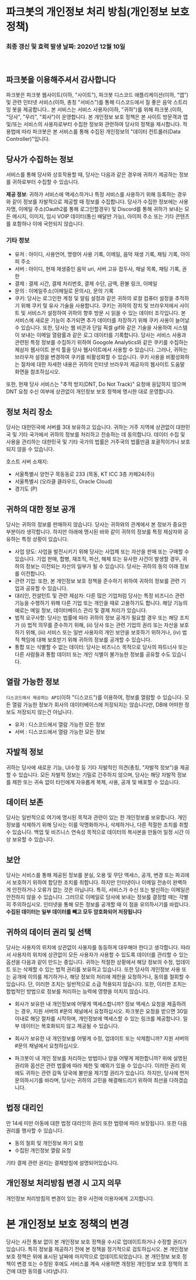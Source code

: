 # 파크봇의 개인정보 처리 방침(개인정보 보호 정책)
### 최종 갱신 및 효력 발생 날짜: 2020년 12월 10일
<br />

## 파크봇을 이용해주셔서 감사합니다

파크봇은 파크봇 웹사이트(이하, "사이트"), 파크봇 디스코드 애플리케이션(이하, "앱") 및 관련 인터넷 서비스(이하, 총칭 "서비스")를 통해 디스코드에서 질 좋은 음악 스트리밍 봇을 제공합니다.. 본 서비스는 서비스 사용자(이하, "귀하")를 위해 파크봇.(이하, "당사", "우리", "회사")이 운영합니다. 본 개인정보 보호 정책은 본 사이트 방문객과 앱 및/또는 서비스의 사용자로부터 수집한 정보와 관련하여 당사의 정책을 제시합니다. 적용법에 따라 파크봇은 본 서비스를 통해 수집된 개인정보의 "데이터 컨트롤러(Data Controller)"입니다.

## 당사가 수집하는 정보

서비스를 통해 당사와 상호작용할 때, 당사는 다음과 같은 경우에 귀하가 제공하는 정보를 귀하로부터 수집할 수 있습니다.

**제공 정보**: 귀하가 서비스에 액세스하거나 특정 서비스를 사용하기 위해 등록하는 경우와 같이 정보를 자발적으로 제공할 때 정보를 수집합니다. 당사가 수집한 정보에는 사용자명, 이메일 주소(Oauth2를 통해 로그인할경우) 및 Discord를 통해 귀하가 보내는 모든 메시지, 이미지, 임시 VOIP 데이터(통신 배달만 가능), 아이피 주소 또는 기타 콘텐츠를 포함하나 이에 국한되지 않습니다.

### 기타 정보

- 유저 : 아이디, 사용언어, 명령어 사용 기록, 이메일, 음악 재생 기록, 채팅 기록, 아이피 주소
- 서버 : 아이디, 현재 재생중인 음악 uri, 서버 고유 접두사, 채널 목록, 채팅 기록, 권한
- 결제 : 결제 시간, 결제 처리번호, 결제 수단, 금액, 환불 링크, 이메일
- 문의 : 이메일주소(이메일로 문의시), 문의 기록 
- 쿠키: 당사는 로그인한 계정 및 알림 설정과 같은 귀하의 로컬 컴퓨터 설정을 추적하기 위해 쿠키 및 유사 기술을 사용합니다. 쿠키는 귀하의 장치 및 브라우저에서 사이트 및 서비스가 설정하여 귀하의 향후 방문 시 읽을 수 있는 데이터 조각입니다. 본 서비스에 새로운 기능이 추가되면 추가 데이터를 저장하기 위해 쿠키 사용이 늘어날 수 있습니다. 또한, 당사는 웹 비콘과 단일 픽셀 gif와 같은 기술을 사용하여 시스템이 보내는 이메일 열람률과 같은 로그 데이터를 기록합니다. 당사는 서비스 사용과 관련된 특정 정보를 수집하기 위하여 Googole Analytics와 같은 쿠키를 수집하는 제삼자 웹사이트 분석 툴을 당사 웹사이트에서 사용할 수 있습니다. 그러나, 귀하는 브라우저 설정을 변경하여 쿠키를 비활성화할 수 있습니다. 쿠키 사용을 비활성화하는 절차에 대한 자세한 내용은 귀하의 인터넷 브라우저 제공자의 웹사이트 도움말 화면을 참조하십시오.

또한, 현재 당사 서비스는 "추적 방지(DNT, Do Not Track)" 요청에 응답하지 않으며 DNT 요청 수신 여부에 상관없이 개인정보 보호 정책에 명시한 대로 운영합니다.

## 정보 처리 장소

당사는 대한민국에 서버를 3대 보유하고 있습니다. 귀하는 거주 지역에 상관없이 대한민국 및 기타 국가에서 귀하의 정보를 처리하고 전송하는 데 동의합니다. 데이터 수집 및 사용을 관리하는 대한민국 및 기타 국가의 법률은 거주국의 법률만큼 포괄적이거나 보호되지 않을 수 있습니다.

호스트 서버 소재지: 
- 서울특별시 양천구 목동동로 233 (목동, KT ICC 3층 카페24(주))
- 서울특별시 (오라클 클라우드, Oracle Cloud)
- 경기도 (P)

## 귀하의 대한 정보 공개
당사는 귀하의 정보를 판매하지 않습니다. 당사는 귀하와의 관계에서 본 정보가 중요한 부분이라 생각합니다. 하지만 아래에 명시된 바와 같이 귀하의 정보를 특정 제삼자와 공유하는 특정 상황이 있습니다.

- 사업 양도: 사업을 발전시키기 위해 당사는 사업체 또는 자산을 판매 또는 구매할 수 있습니다. 기업 판매, 합병, 재조직, 파산, 해체 또는 유사한 사건이 발생할 경우, 귀하의 정보는 이전되는 자산의 일부가 될 수 있습니다.
당사는 귀하의 동의 아래 정보를 이전합니다.
- 관련 기업: 또한, 본 개인정보 보호 정책을 준수하기 위하여 귀하의 정보를 관련 기업과 공유할 수 있습니다.
- 대리인, 컨설턴트 및 관련 제삼자: 다른 많은 기업처럼 당사는 특정 비즈니스 관련 기능을 수행하기 위해 다른 기업 또는 개인을 때로 고용하기도 합니다. 해당 기능의 예로는 메일 정보, 데이터베이스 관리 및 결제 처리가 있습니다.
- 법적 요구사항: 당사는 법률에 따라 귀하의 정보 공개가 필요할 경우 또는 해당 조치가 (i) 법적 의무를 준수하기 위해, (ii) 당사 또는 관련 기업의 권리 또는 자산을 보호하기 위해, (iii) 서비스 또는 일반 사용자의 개인 보안을 보호하기 위하거나, (iv) 법적 책임에 대해 보호받기 위해 귀하의 정보를 공개할 수 있습니다.
- 통합 또는 식별할 수 없는 데이터: 당사는 비즈니스 목적으로 당사의 파트너사 또는 다른 사람들과 통합 데이터 또는 개인 식별이 불가능한 정보를 공유할 수도 있습니다.

## 열람 가능한 정보
`디스코드에서 제공하는 API`(이하 "디스코드")를 이용하여, 정보를 열람할 수 있습니다. 모든 열람 가능한 정보가 회사의 데이터베이스에 저장되지는 않습니다만, DB에 어떠한 정보도 저장되지 않는건 아닙니다.

- 유저 : 디스코드에서 열람 가능한 모든 정보
- 서버 : 디스코드에서 열람 가능한 모든 정보

## 자발적 정보
귀하는 당사에 새로운 기능, UI수정 등 기타 자발적인 의견(총칭, "자발적 정보")을 제공할 수 있습니다. 모든 자발적 정보는 기밀로 간주하지 않으며, 당사는 해당 자발적 정보를 제한 또는 귀속 없이 타인에게 자유롭게 복제, 사용, 공개 및 배포할 수 있습니다.

## 데이터 보존
당사는 일반적으로 여기에 명시된 목적과 관련이 있는 한 개인정보를 보유합니다. 개인정보를 삭제하기 위해 당사는 이를 익명화하거나, 삭제하거나, 다른 적절한 조치를 취할 수 있습니다. 백업 및 비즈니스 연속성 목적으로 데이터의 복사본을 만들어 일정 시간 이상 보유할 수 있습니다.

## 보안
당사는 서비스를 통해 제공된 정보를 분실, 오용 및 무단 액세스, 공개, 변경 또는 파괴에서 보호하기 위하여 합당한 조치를 취합니다. 하지만 인터넷이나 이메일 전송이 완벽하게 안전하거나 오류가 없는 것은 아닙니다. 특히, 서비스가 수신 또는 발신하는 이메일은 안전하지 않을 수 있습니다. 그러므로 이메일로 당사에 보내는 정보를 결정할 때는 각별히 주의하십시오. 인터넷을 통해 모든 정보를 공개할 때 이 점을 유의하시기를 바랍니다. **수집된 데이터는 일부 데이터를 빼고 모두 암호화되어 저장됩니다**

## 귀하의 데이터 권리 및 선택
당사는 사용자의 위치에 상관없이 사용자를 동등하게 대우해야 한다고 생각합니다. 따라서 사용자의 위치에 상관없이 모든 사용자가 사용할 수 있도록 데이터를 관리할 수 있는 옵션을 다음과 같이 만드는 중입니다. 귀하는 적절한 상황에서 해당 정보의 수정, 업데이트 또는 삭제할 수 있는 법적 권리를 보유하고 있습니다. 또한 당사의 개인정보 사용 또는 공개에 이의를 제기하거나, 해당 정보의 처리에 제한을 요청하거나, 동의를 철회할 수 있습니다. 단, 이러한 조치는 일반적으로 소급 적용되지 않습니다. 또한, 이러한 조치는 합법적인 방법으로 정보를 처리하는 능력에 영향을 미치지 않습니다.

- 회사가 보유한 내 개인정보에 어떻게 액세스합니까?
정보 액세스 요청을 제출하려는 경우, 지원 서버의 #문의 채널에서 요청하십시오. 파크봇은 요청을 받으면 30일 이내로 해당 절차를 시작하며, 개인정보에 액세스할 수 있는 링크를 제공합니다. 일부 데이터는 복호화되지 않고 제공될 수 있습니다.

- 회사가 보유한 내 개인정보를 어떻게 수정, 업데이트 또는 삭제합니까?
지원 서버의 #문의 채널에서 요청하십시오.

- 파크봇이 내 개인 정보를 처리하는 방법이나 양을 어떻게 제한합니까?
위에 설명된 권리와 옵션은 관련 법률에 따라 제한 및 예외가 있을 수 있습니다. 이러한 권리 외에도 귀하는 관련 감독 당국에 불만을 제기할 권리가 있습니다. 하지만, 당사에 먼저 문의하시기를 바라며, 당사는 귀하의 고민을 해결해드리기 위하여 최선을 다하겠습니다.

## 법정 대리인

만 14세 미만 아동에 대한 법정 대리인의 권리 또한 법령에 따라 보장됩니다. 또한 다음 권리를 행사할 수 있습니다.

- 동의 철회 및 개인정보 파기 요청
- 수집된 개인정보 열람 요청

기타 결제 관련 권리는 결제방침에 설명되어있습니다.

## 개인정보 처리방침 변경 시 고지 의무

개인정보 처리방침의 변경이 있는 경우 사전에 이용자에게 고지합니다.

# 본 개인정보 보호 정책의 변경

당사는 사전 통보 없이 본 개인정보 보호 정책을 수시로 업데이트하거나 수정할 권리가 있습니다. 특히 정보를 제공하기 전에 본 정책을 정기적으로 검토하십시오. 본 개인정보 보호 정책은 위에 표시된 날짜에 마지막으로 업데이트되었습니다. 본 개인정보 보호 정책이 변경 또는 수정된 후에도 서비스를 계속 사용하면 개정된 개인정보 보호 정책의 조건에 대한 동의를 나타냅니다.
